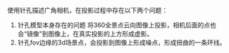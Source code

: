 使用针孔描述广角相机，在投影过程中存在以下两个问题：

1. 针孔模型本身存在的问题
   将360全景点云向图像上投影，相机后面的点也会“镜像"到图像上，在真实投影的上方形成虚影。
2. 针孔fov边缘的3d场景点，会投影到图像上形成噪点，形成扭曲的一条环线。
